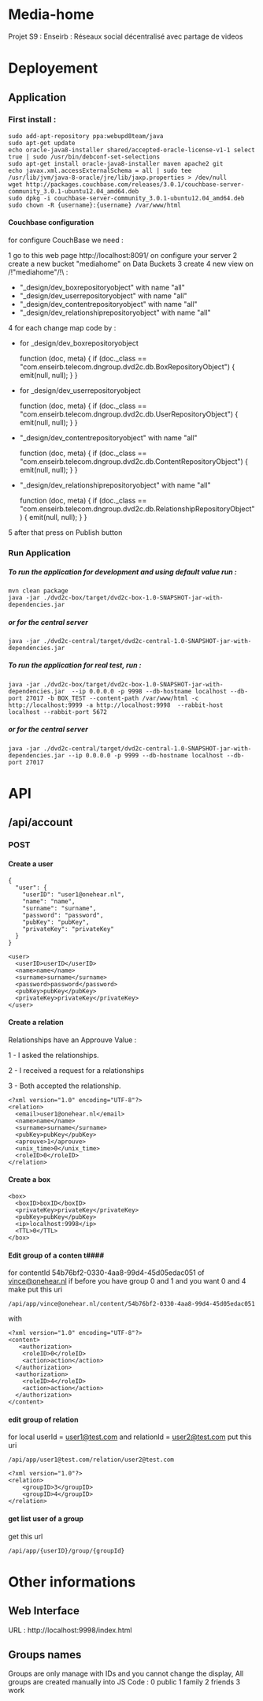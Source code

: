 Media-home
==========

Projet S9 : Enseirb : Réseaux social décentralisé avec partage de videos


# Deployement #

## Application ##


### First install :

	sudo add-apt-repository ppa:webupd8team/java
	sudo apt-get update
	echo oracle-java8-installer shared/accepted-oracle-license-v1-1 select true | sudo /usr/bin/debconf-set-selections
	sudo apt-get install oracle-java8-installer maven apache2 git
	echo javax.xml.accessExternalSchema = all | sudo tee  /usr/lib/jvm/java-8-oracle/jre/lib/jaxp.properties > /dev/null
	wget http://packages.couchbase.com/releases/3.0.1/couchbase-server-community_3.0.1-ubuntu12.04_amd64.deb
	sudo dpkg -i couchbase-server-community_3.0.1-ubuntu12.04_amd64.deb
	sudo chown -R {username}:{username} /var/www/html

#### Couchbase configuration


for configure CouchBase we need :

1   go to this web page http://localhost:8091/ on configure your server
2   create a new bucket "mediahome" on Data Buckets
3   create 4 new view on /!\"mediahome"/!\ :

 * "_design/dev_boxrepositoryobject" with name "all" 
 * "_design/dev_userrepositoryobject" with name "all" 
 * "_design/dev_contentrepositoryobject"	with name "all" 
 * "_design/dev_relationshiprepositoryobject" with name "all" 

4 for each change map code by :

* for _design/dev_boxrepositoryobject
 
	function (doc, meta) {
	  if (doc._class == "com.enseirb.telecom.dngroup.dvd2c.db.BoxRepositoryObject") {
	    emit(null, null);
	  }
	}
* for _design/dev_userrepositoryobject
	
	function (doc, meta) {
	  if (doc._class == "com.enseirb.telecom.dngroup.dvd2c.db.UserRepositoryObject") {
	    emit(null, null);
	  }
	}
	
 * "_design/dev_contentrepositoryobject"	with name "all" 
 
	function (doc, meta) {
	  if (doc._class == "com.enseirb.telecom.dngroup.dvd2c.db.ContentRepositoryObject") {
	    emit(null, null);
	  }
	}
 
 * "_design/dev_relationshiprepositoryobject" with name "all" 
 
	function (doc, meta) {
	  if (doc._class == "com.enseirb.telecom.dngroup.dvd2c.db.RelationshipRepositoryObject") {
	    emit(null, null);
	  }
	}
	
5 after that press on Publish button
 


 
### Run Application

##### To run the application for development and using default value run :

    mvn clean package
    java -jar ./dvd2c-box/target/dvd2c-box-1.0-SNAPSHOT-jar-with-dependencies.jar 

##### or for the central server

	java -jar ./dvd2c-central/target/dvd2c-central-1.0-SNAPSHOT-jar-with-dependencies.jar 

##### To run the application for real test, run :

    java -jar ./dvd2c-box/target/dvd2c-box-1.0-SNAPSHOT-jar-with-dependencies.jar  --ip 0.0.0.0 -p 9998 --db-hostname localhost --db-port 27017 -b BOX_TEST --content-path /var/www/html -c http://localhost:9999 -a http://localhost:9998  --rabbit-host localhost --rabbit-port 5672
    
##### or for the central server

	java -jar ./dvd2c-central/target/dvd2c-central-1.0-SNAPSHOT-jar-with-dependencies.jar --ip 0.0.0.0 -p 9999 --db-hostname localhost --db-port 27017

# API #

## /api/account ##

### POST ###

#### Create a user ####

	{
	  "user": {
	    "userID": "user1@onehear.nl",
	    "name": "name",
	    "surname": "surname",
	    "password": "password",
	    "pubKey": "pubKey",
	    "privateKey": "privateKey"
	  }
	}

	<user>
	  <userID>userID</userID>
	  <name>name</name>
	  <surname>surname</surname>
	  <password>password</password>
	  <pubKey>pubKey</pubKey>
	  <privateKey>privateKey</privateKey>
	</user>

#### Create a relation ####

Relationships have an Approuve Value :

1 - I asked the relationships.

2 - I received a request for a relationships

3 - Both accepted the relationship.

	<?xml version="1.0" encoding="UTF-8"?>
	<relation>
	  <email>user1@onehear.nl</email>
	  <name>name</name>
	  <surname>surname</surname>
	  <pubKey>pubKey</pubKey>
	  <aprouve>1</aprouve>
	  <unix_time>0</unix_time>
	  <roleID>0</roleID>
	</relation>

#### Create a box ####

	<box>
	  <boxID>boxID</boxID>
	  <privateKey>privateKey</privateKey>
	  <pubKey>pubKey</pubKey>
	  <ip>localhost:9998</ip>
	  <TTL>0</TTL>
	</box>

#### Edit group of a conten t####
for contentId 54b76bf2-0330-4aa8-99d4-45d05edac051 of vince@onehear.nl
if before you have group 0 and 1 and you want 0 and 4 make
put this uri

	/api/app/vince@onehear.nl/content/54b76bf2-0330-4aa8-99d4-45d05edac051

with

	<?xml version="1.0" encoding="UTF-8"?>
	<content>
	   <authorization>
	    <roleID>0</roleID>
	    <action>action</action>
	  </authorization>
	  <authorization>
	    <roleID>4</roleID>
	    <action>action</action>
	  </authorization>
	</content>

#### edit group of relation ####

for local userId = user1@test.com and relationId = user2@test.com
put this uri

	/api/app/user1@test.com/relation/user2@test.com

	<?xml version="1.0"?>
	<relation>
	  	<groupID>3</groupID>
		<groupID>4</groupID>
	</relation>

#### get list user of a group ####
get this url

	/api/app/{userID}/group/{groupId}

# Other informations #

## Web Interface ##
URL : http://localhost:9998/index.html

## Groups names ##
Groups are only manage with IDs and you cannot change the display, All groups are created manually into JS Code :
0 public
1 family
2 friends
3 work
